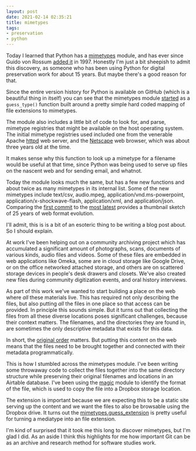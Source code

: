 ```yaml
---
layout: post
date: 2021-02-14 02:35:21
title: mimetypes
tags:
- preservation
- python
---
```


Today I learned that Python has a [mimetypes] module, and has ever since Guido von Rossum [added it] in 1997. Honestly I'm just a bit sheepish to admit this discovery, as someone who has been using Python for digital preservation work for about 15 years. But maybe there's a good reason for that.

Since the entire version history for Python is available on GitHub (which is a beautiful thing in itself) you can see that the mimetypes module [started] as a `guess_type()` function built around a pretty simple hard coded mapping of file extensions to mimetypes.

The module also includes a little bit of code to look for, and parse, mimetype registries that might be available on the host operating system. The initial mimetype registries used included one from the venerable Apache [httpd] web server, and the [Netscape] web browser, which was about three years old at the time.

It makes sense why this function to look up a mimetype for a filename would be useful at that time, since Python was being used to serve up files on the nascent web and for sending email, and whatnot.

Today the module looks much the same, but has a few new functions and about twice as many mimetypes in its internal list. Some of the new mimetypes include text/csv, audio.mpeg, application/vnd.ms-powerpoint, application/x-shockwave-flash, application/xml, and application/json. Comparing the [first commit] to the [most latest] provides a thumbnail sketch of 25 years of web format evolution.

I'll admit, this is is a bit of an esoteric thing to be writing a blog post about. So I should explain.

At work I've been helping out on a community archiving project which has accumulated a significant amount of photographs, scans, documents of various kinds, audio files and videos. Some of these files are embedded in web applications like Omeka, some are in cloud storage like Google Drive, or on the office networked attached storage, and others are on scattered storage devices in people's desk drawers and closets. We've also created new files during community digitization events, and oral history interviews.

As part of this work we've wanted to start building a place on the web where *all* these materials live. This has required not only describing the files, but also putting *all* the files in one place so that access can be provided. In principle this sounds simple. But it turns out that collecting the files from all these diverse locations poses significant challenges, because their context matters. The filenames, and the directories they are found in, are sometimes the only descriptive metadata that exists for this data.

In short, the [original order] matters. But putting this content on the web means that the files need to be brought together and connected with their metadata programmatically.

This is how I stumbled across the mimetypes module. I've been writing some throwaway code to collect the files together into the same directory structure while preserving their original filenames and locations in an Airtable database. I've been using the [magic] module to identify the format of the file, which is used to copy the file into a Dropbox storage location.

The extension is important because we are expecting this to be a static site serving up the content and we want the files to also be browsable using the Dropbox drive. It turns out the [mimetypes.guess_extension] is pretty useful for turning a mediatype into an file extension.

I'm kind of surprised that it took me this long to discover mimetypes, but I'm glad I did. As an aside I think this highlights for me how important Git can be as an archive and research method for software studies work.

[added it]: https://github.com/python/cpython/commit/ac8a9f3ee9b55adabb3147999ec5287247fb6cf0#diff-aed43839a49bace08b60186baa4b27ad69ecd6b61f928bd696b4fb670750774f

[started]: https://github.com/python/cpython/blob/ac8a9f3ee9b55adabb3147999ec5287247fb6cf0/Lib/mimetypes.py#L108-L190

[Netscape]: https://en.wikipedia.org/wiki/Netscape_(web_browser)

[mimetypes]: https://docs.python.org/3/library/mimetypes.html

[most latest]: https://github.com/python/cpython/commit/7f569c9bc0079906012b3034d30fe8abc742e7fc#diff-aed43839a49bace08b60186baa4b27ad69ecd6b61f928bd696b4fb670750774f 

[first commit]: https://github.com/python/cpython/commit/ac8a9f3ee9b55adabb3147999ec5287247fb6cf0#diff-aed43839a49bace08b60186baa4b27ad69ecd6b61f928bd696b4fb670750774f

[original order]: https://en.wikipedia.org/wiki/Respect_des_fonds

[magic]: https://pypi.org/project/python-magic/

[mimetypes.guess_extension]: https://docs.python.org/3/library/mimetypes.html#mimetypes.guess_extension

[httpd]: https://en.wikipedia.org/wiki/Apache_HTTP_Server

